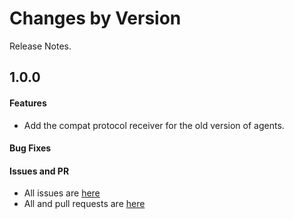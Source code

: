 Changes by Version
==================
Release Notes.

1.0.0
------------------
#### Features
* Add the compat protocol receiver for the old version of agents.

#### Bug Fixes

#### Issues and PR
- All issues are [here](https://github.com/apache/skywalking/milestone/115?closed=1)
- All and pull requests are [here](https://github.com/apache/skywalking-satellite/pulls?q=is%3Apr+milestone%3A1.0.0+is%3Aclosed)